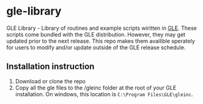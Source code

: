 # gle-library

GLE Library - Library of routines and example scripts wiritten in [GLE](http://glx.sourceforge.io).  These scripts come bundled with the GLE distribution.  However, they may get updated prior to the next release.  This repo makes them availible sperately for users to modify and/or update outside of the GLE release schedule.  

## Installation instruction

  1. Download or clone the repo
  2. Copy all the gle files to the /gleinc folder at the root of your GLE installation. On windows, this location is `C:\Program Files\GLE\gleinc`.
